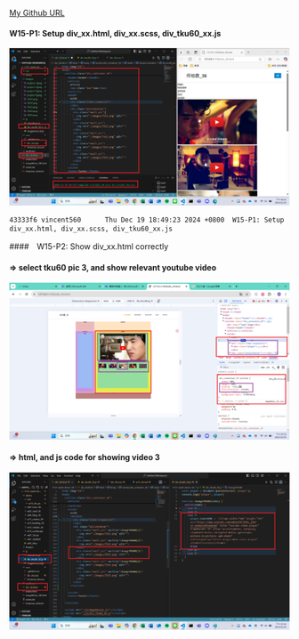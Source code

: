[My Github URL](https://github.com/vincent560/1131-sweb-demo-36.git)

#### W15-P1: Setup div_xx.html, div_xx.scss, div_tku60_xx.js

![](./w15-p1.png)

```
43333f6 vincent560      Thu Dec 19 18:49:23 2024 +0800  W15-P1: Setup div_xx.html, div_xx.scss, div_tku60_xx.js
```
####　W15-P2: Show div_xx.html correctly
 
#### => select tku60 pic 3, and show relevant youtube video
 
![](w15-p2-1.png)
 
#### => html, and js code for showing video 3
 
![](w15-p2-2.png)